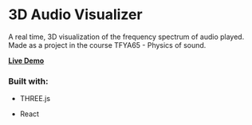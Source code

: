 # 3D Audio Visualizer

A real time, 3D visualization of the frequency spectrum of audio played. Made as a project in the course TFYA65 - Physics of sound.

<b>[Live Demo](https://jlinder.se/3D-audio-visualizer/)</b>



### Built with:

* THREE.js

* React

